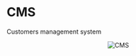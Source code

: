 # CMS
Customers management system

<p align="center"><img src="imgs/DataBase Report" alt="CMS"></p>
